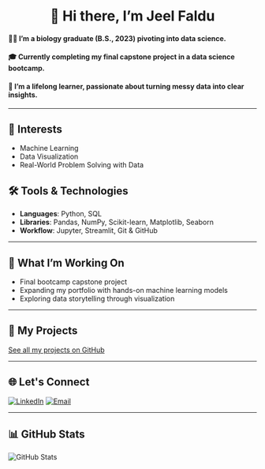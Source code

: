 <h1 align="center">👋 Hi there, I’m Jeel Faldu</h1>

#### 👩‍🔬 I’m a biology graduate (B.S., 2023) pivoting into data science.  
#### 🎓 Currently completing my final capstone project in a data science bootcamp.  
#### 🌱 I’m a lifelong learner, passionate about turning messy data into clear insights.

---

## 🧠 Interests
- Machine Learning
- Data Visualization
- Real-World Problem Solving with Data

## 🛠 Tools & Technologies
- **Languages**: Python, SQL  
- **Libraries**: Pandas, NumPy, Scikit-learn, Matplotlib, Seaborn  
- **Workflow**: Jupyter, Streamlit, Git & GitHub

---

## 📁 What I’m Working On
- Final bootcamp capstone project
- Expanding my portfolio with hands-on machine learning models
- Exploring data storytelling through visualization

---

## 📂 My Projects

[See all my projects on GitHub](https://github.com/jeelfaldu7?tab=repositories)

---

## 🌐 Let's Connect
[![LinkedIn](https://img.shields.io/badge/LinkedIn-blue?logo=linkedin&logoColor=white)](https://linkedin.com/in/jeelfaldu7)
[![Email](https://img.shields.io/badge/Email-D14836?logo=gmail&logoColor=white)](mailto:jeel.faldu7@gmail.com)

---

## 📊 GitHub Stats
![GitHub Stats](https://github-readme-stats.vercel.app/api?username=jeelfaldu7&show_icons=true&theme=default&cache_seconds=0)

